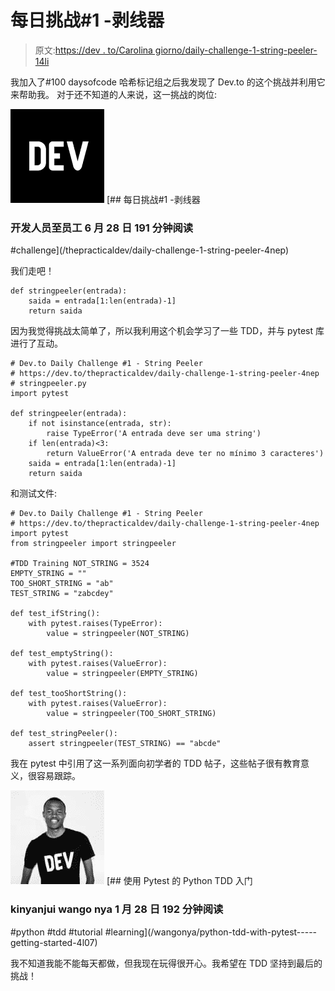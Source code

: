 # 每日挑战#1 -剥线器

> 原文:[https://dev . to/Carolina giorno/daily-challenge-1-string-peeler-14li](https://dev.to/carolinagiorno/daily-challenge-1-string-peeler-14li)

我加入了#100 daysofcode 哈希标记组之后我发现了 Dev.to 的这个挑战并利用它来帮助我。
对于还不知道的人来说，这一挑战的岗位:

[![thepracticaldev image](img/9beda539d204a28e09d7b574a6cb63a3.png)](/thepracticaldev) [## 每日挑战#1 -剥线器

### 开发人员至员工 6 月 28 日 191 分钟阅读

#challenge](/thepracticaldev/daily-challenge-1-string-peeler-4nep)

我们走吧！

```
def stringpeeler(entrada):
    saida = entrada[1:len(entrada)-1]
    return saida 
```

因为我觉得挑战太简单了，所以我利用这个机会学习了一些 TDD，并与 pytest 库进行了互动。

```
# Dev.to Daily Challenge #1 - String Peeler
# https://dev.to/thepracticaldev/daily-challenge-1-string-peeler-4nep
# stringpeeler.py 
import pytest

def stringpeeler(entrada):
    if not isinstance(entrada, str):
        raise TypeError('A entrada deve ser uma string')
    if len(entrada)<3:
        return ValueError('A entrada deve ter no mínimo 3 caracteres')
    saida = entrada[1:len(entrada)-1]
    return saida 
```

和测试文件:

```
# Dev.to Daily Challenge #1 - String Peeler
# https://dev.to/thepracticaldev/daily-challenge-1-string-peeler-4nep import pytest
from stringpeeler import stringpeeler

#TDD Training NOT_STRING = 3524
EMPTY_STRING = ""
TOO_SHORT_STRING = "ab"
TEST_STRING = "zabcdey"

def test_ifString():
    with pytest.raises(TypeError):
        value = stringpeeler(NOT_STRING)

def test_emptyString():
    with pytest.raises(ValueError):
        value = stringpeeler(EMPTY_STRING)

def test_tooShortString():
    with pytest.raises(ValueError):
        value = stringpeeler(TOO_SHORT_STRING)

def test_stringPeeler():
    assert stringpeeler(TEST_STRING) == "abcde" 
```

我在 pytest 中引用了这一系列面向初学者的 TDD 帖子，这些帖子很有教育意义，很容易跟踪。

[![wangonya image](img/f24a24d0096b366df3522b3e07664d45.png)](/wangonya) [## 使用 Pytest 的 Python TDD 入门

### kinyanjui wango nya 1 月 28 日 192 分钟阅读

#python #tdd #tutorial #learning](/wangonya/python-tdd-with-pytest-----getting-started-4l07)

我不知道我能不能每天都做，但我现在玩得很开心。我希望在 TDD 坚持到最后的挑战！